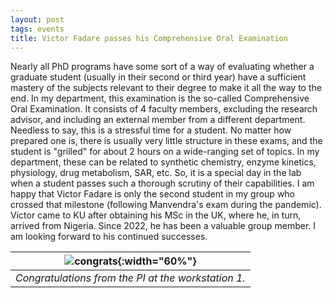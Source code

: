 ```yaml
---
layout: post
tags: events
title: Victor Fadare passes his Comprehensive Oral Examination
---
```


Nearly all PhD programs have some sort of a way of evaluating whether a graduate student (usually in their second or third year) have a sufficient mastery of the subjects relevant to their degree to make it all the way to the end. In my department, this examination is the so-called Comprehensive Oral Examination. It consists of 4 faculty members, excluding the research advisor, and including an external member from a different department. Needless to say, this is a stressful time for a student. No matter how prepared one is, there is usually very little structure in these exams, and the student is "grilled" for about 2 hours on a wide-ranging set of topics. In my department, these can be related to synthetic chemistry, enzyme kinetics, physiology, drug metabolism, SAR, etc. 
So, it is a special day in the lab when a student passes such a thorough scrutiny of their capabilities. I am happy that Victor Fadare is only the second student in my group who crossed that milestone (following Manvendra's exam during the pandemic).
Victor came to KU after obtaining his MSc in the UK, where he, in turn, arrived from Nigeria. Since 2022, he has been a valuable group member. I am looking forward to his continued successes. 
 
| ![congrats](/_assets/victor_orals){:width="60%"} |
|:---:|
| *Congratulations from the PI at the workstation 1.*|